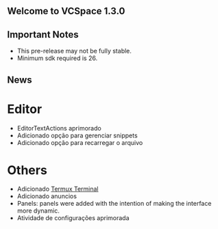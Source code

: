## Welcome to VCSpace 1.3.0

## Important Notes

- This pre-release may not be fully stable.
- Minimum sdk required is 26. 

## News
# Editor
- EditorTextActions aprimorado
- Adicionado opção para gerenciar snippets
- Adicionado opção para recarregar o arquivo
# Others
- Adicionado [Termux Terminal](https://github.com/termux/termux-app)
- Adicionado anuncios
- Panels: panels were added with the intention of making the interface more dynamic.
- Atividade de configurações aprimorada